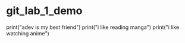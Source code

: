 # git_lab_1_demo
print("adev is my best friend")
print("i like reading manga")
print("i like watching anime")
